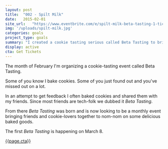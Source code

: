 ```yaml
---
layout: post
title:  "002 - Spilt Milk"
date:   2015-02-01
site_url:   "https://www.eventbrite.com/e/spilt-milk-beta-tasting-1-tickets-5659271032"
img: '/uploads/spilt-milk.jpg'
categories: goals
project_type: goals
summary: "I created a cookie tasting serious called Beta Tasting to brings friends and cookies together."
display: active
cta: Get Tickets
---
```

The month of February I'm organizing a cookie-tasting event called Beta Tasting.

Some of you know I bake cookies. Some of you just found out and you've missed out on a lot. 

In an attempt to get feedback I often baked cookies and shared them with my friends. Since most friends are tech-folk we dubbed it *Beta Tasting*.

From there *Beta Tasting* was born and is now looking to be a monthly event bringing friends and cookie-lovers together to nom-nom on some delicious baked goods. 

The first *Beta Tasting* is happening on March 8.

<a href="{{page.site_url}}" class="btn btn-project" target="_blank">{{page.cta}}</a>


